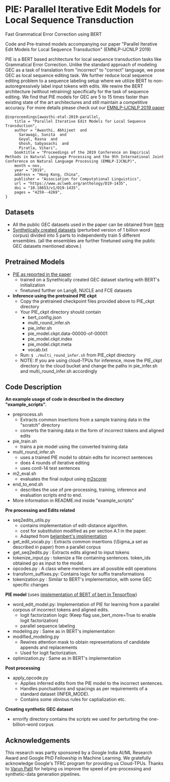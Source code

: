   # PIE: Parallel Iterative Edit Models for Local Sequence Transduction
 Fast Grammatical Error Correction using BERT  
  
Code and Pre-trained models accompanying our paper "Parallel Iterative Edit Models for Local Sequence Transduction" (EMNLP-IJCNLP 2019)

PIE is a BERT based architecture for local sequence transduction tasks like Grammatical Error Correction. Unlike the standard approach of modeling GEC as a task of translation from "incorrect" to "correct" language, we pose GEC as local sequence editing task. We further reduce local sequence editing problem to a sequence labeling setup where we utilize BERT to non-autoregressively label input tokens with edits. We rewire the BERT architecture (without retraining) specifically for the task of sequence editing. We find that PIE models for GEC are 5 to 15 times faster than existing state of the art architectures and still maintain a competitive accuracy. For more details please check out our [EMNLP-IJCNLP 2019 paper](https://www.aclweb.org/anthology/D19-1435.pdf)

```
@inproceedings{awasthi-etal-2019-parallel,
    title = "Parallel Iterative Edit Models for Local Sequence Transduction",
    author = "Awasthi, Abhijeet  and
      Sarawagi, Sunita  and
      Goyal, Rasna  and
      Ghosh, Sabyasachi  and
      Piratla, Vihari",
    booktitle = "Proceedings of the 2019 Conference on Empirical Methods in Natural Language Processing and the 9th International Joint Conference on Natural Language Processing (EMNLP-IJCNLP)",
    month = nov,
    year = "2019",
    address = "Hong Kong, China",
    publisher = "Association for Computational Linguistics",
    url = "https://www.aclweb.org/anthology/D19-1435",
    doi = "10.18653/v1/D19-1435",
    pages = "4259--4269",
}
```
  
  
 ## Datasets
 * All the public GEC datasets used in the paper can be obtained from [here](https://www.cl.cam.ac.uk/research/nl/bea2019st/#data)
* [Synthetically created datasets](https://drive.google.com/open?id=1bl5reJ-XhPEfEaPjvO45M7w0yN-0XGOA) (perturbed version of 1 billion word corpus) divided into 5 parts to independently train 5 different ensembles. (all the ensembles are further finetuned using the public GEC datasets mentioned above.)
    
 
 ## Pretrained Models
 * [PIE as reported in the paper](https://huggingface.co/AbhijeetA/PIE/resolve/main/pie_model.zip) 
   - trained on a Synethically created GEC dataset starting with BERT's initialization
   - finetuned further on Lang8, NUCLE and FCE datasets
 * **Inference using the pretrained PIE ckpt**
   - Copy the pretrained checkpoint files provided above to PIE_ckpt directory
   - Your PIE_ckpt directory should contain
      - bert_config.json
      - multi_round_infer.sh
      - pie_infer.sh
      - pie_model.ckpt.data-00000-of-00001
      - pie_model.ckpt.index
      - pie_model.ckpt.meta
      - vocab.txt
   - Run: `$ ./multi_round_infer.sh` from PIE_ckpt directory
   - NOTE: If you are using cloud-TPUs for inference, move the PIE_ckpt directory to the cloud bucket and change the paths in pie_infer.sh and multi_round_infer.sh accordingly
   
 ## Code Description
 **An example usage of code in described in the directory "example_scripts".**
 
 * preprocess.sh
   - Extracts common insertions from a sample training data in the "scratch" directory
   - converts the training data in the form of incorrect tokens and aligned edits
 * pie_train.sh
   - trains a pie model using the converted training data
 * multi_round_infer.sh
   - uses a trained PIE model to obtain edits for incorrect sentences
   - does 4 rounds of iterative editing
   - uses conll-14 test sentences
 * m2_eval.sh
   - evaluates the final output using [m2scorer](https://github.com/nusnlp/m2scorer)
 * end_to_end.sh
   - describes the use of pre-processing, training, inference and evaluation scripts end to end.
 * More information in README.md inside "example_scripts"
  
 **Pre processing and Edits related**
 
 * seq2edits_utils.py
   - contains implementation of edit-distance algorithm.
   - cost for substitution modified as per section A.1 in the paper. 
   - Adapted from [belambert's implimentation](https://github.com/belambert/edit-distance/blob/master/edit_distance/code.py)
 * get_edit_vocab.py : Extracts common insertions (\Sigma_a set as described in paper) from a parallel corpus
 * get_seq2edits.py : Extracts edits aligned to input tokens 
 * tokenize_input.py : tokenize a file containing sentences. token_ids obtained go as input to the model.
 * opcodes.py : A class where members are all possible edit operations
 * transform_suffixes.py: Contains logic for suffix transformations
 * tokenization.py : Similar to BERT's implementation, with some GEC specific changes
    
 **PIE model** (uses [implementation of BERT of bert in Tensorflow](https://github.com/google-research/bert))
 
 * word_edit_model.py: Implementation of PIE for learning from a parallel corpous of incorrect tokens and aligned edits. 
   - logit factorization logic (Keep flag use_bert_more=True to enable logit factorization)
   - parallel sequence labeling   
 * modeling.py : Same as in BERT's implementation
 * modified_modeling.py
   - Rewires attention mask to obtain representations of candidate appends and replacements
   - Used for logit factorization.
 * optimization.py : Same as in BERT's implementation
 
 **Post processing**
 * apply_opcode.py
   - Applies inferred edits from the PIE model to the incorrect sentences. 
   - Handles punctuations and spacings as per requirements of a standard dataset (INFER_MODE).
   - Contains some obvious rules for captialization etc.
   
 **Creating synthetic GEC dataset**
 * errorify directory contains the scripts we used for perturbing the one-billion-word corpus


## Acknowledgements
This research was partly sponsored by a Google India AI/ML Research Award and Google PhD Fellowship in Machine Learning. We gratefully acknowledge Google's TFRC program for providing us Cloud-TPUs. Thanks to [Varun Patil](https://github.com/pulsejet) for helping us improve the speed of pre-processing and synthetic-data generation pipelines.

